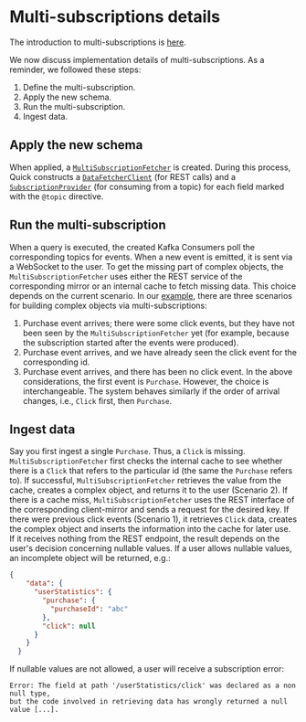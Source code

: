 # Multi-subscriptions details

The introduction to multi-subscriptions is
[here](../user/getting-started/working-with-quick/multi-subscriptions.md).

We now discuss implementation details of multi-subscriptions.
As a reminder, we followed these steps:

1. Define the multi-subscription.
2. Apply the new schema.
3. Run the multi-subscription.
4. Ingest data.


## Apply the new schema

When applied,
a [`MultiSubscriptionFetcher`](https://github.com/bakdata/quick/blob/0.7.0/gateway/src/main/java/com/bakdata/quick/gateway/fetcher/subscription/MultiSubscriptionFetcher.java)
is created.
During this process, 
Quick constructs a [`DataFetcherClient`](https://github.com/bakdata/quick/blob/0.7.0/gateway/src/main/java/com/bakdata/quick/gateway/fetcher/DataFetcherClient.java)
(for REST calls)
and a [`SubscriptionProvider`](https://github.com/bakdata/quick/blob/0.7.0/gateway/src/main/java/com/bakdata/quick/gateway/fetcher/subscription/SubscriptionProvider.java)
(for consuming from a topic)
for each field marked with the `@topic` directive.

## Run the multi-subscription

When a query is executed,
the created Kafka Consumers poll the corresponding topics for events.
When a new event is emitted,
it is sent via a WebSocket to the user.
To get the missing part of complex objects, the `MultiSubscriptionFetcher`
uses either the REST service of the corresponding mirror
or an internal cache to fetch missing data.
This choice depends on the current scenario.
In our [example](../user/getting-started/working-with-quick/multi-subscriptions.md),
there are three scenarios for building complex objects via multi-subscriptions:

1. Purchase event arrives; there were some click events,
   but they have not been seen by the `MultiSubscriptionFetcher` yet
   (for example, because the subscription started after the events were produced).
2. Purchase event arrives, and we have already seen the click event for the corresponding id.
3. Purchase event arrives, and there has been no click event.
   In the above considerations, the first event is `Purchase`.
   However, the choice is interchangeable.
   The system behaves similarly
   if the order of arrival changes,
   i.e., `Click` first, then `Purchase`.

## Ingest data

Say you first ingest a single `Purchase`.
Thus, a `Click` is missing.
`MultiSubscriptionFetcher` first checks the internal cache to see
whether there is a `Click` that refers to the particular id
(the same the `Purchase` refers to).
If successful, `MultiSubscriptionFetcher` retrieves the value from the cache,
creates a complex object,
and returns it to the user (Scenario 2).
If there is a cache miss,
`MultiSubscriptionFetcher` uses the REST interface of the corresponding client-mirror
and sends a request for the desired key.
If there were previous click events (Scenario 
1), it retrieves `Click` data,
creates the complex object
and inserts the information into the cache for later use.
If it receives nothing from the REST endpoint,
the result depends on the user's decision concerning nullable values.
If a user allows nullable values,
an incomplete object will be returned, e.g.:
```json
{
    "data": {
      "userStatistics": {
        "purchase": {
          "purchaseId": "abc"
        },
        "click": null
      }
    }
  }
```

If nullable values are not allowed,
a user will receive a subscription error:
```console
Error: The field at path '/userStatistics/click' was declared as a non null type,
but the code involved in retrieving data has wrongly returned a null value [...].
```
